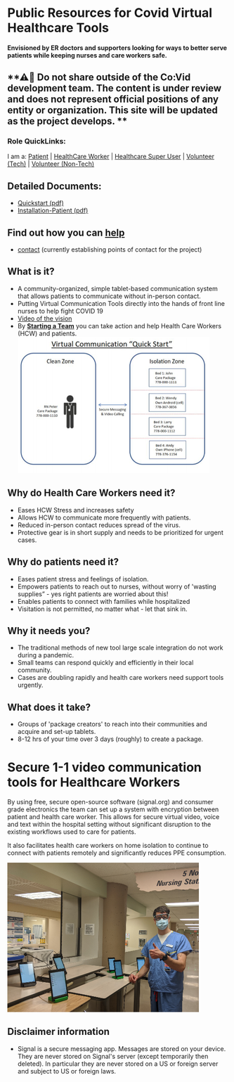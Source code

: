 # Public Resources for Covid Virtual Healthcare Tools

#### Envisioned by ER doctors and supporters looking for ways to better serve patients while keeping nurses and care workers safe.

## **⚠🛑 Do not share outside of the Co:Vid development team. The content is under review and does not represent official positions of any entity or organization. This site will be updated as the project develops. **

### Role QuickLinks: 
I am a:
[Patient](role_patient.md) | [HealthCare Worker](role_hcw.md) | [Healthcare Super User](role_hcw_admin.md) | [Volunteer (Tech)](role_tech.md) | [Volunteer (Non-Tech)](role_community.md) 

## Detailed Documents:
 - [Quickstart (pdf)](documents\CoVid_quickstart.pdf)
 - [Installation-Patient (pdf)](documents\CoVid_Signal_installation_patient.pdf)

## Find out how you can [help](how_to_help.md)
* [contact]() (currently establishing points of contact for the project)

## What is it?
* A community-organized, simple tablet-based communication system that allows patients to communicate without in-person contact.
* Putting Virtual Communication Tools directly into the hands of front line nurses to help fight COVID 19
* [Video of the vision](https://www.youtube.com/watch?v=gajnUINAbZY)
* By [**Starting a Team**](help_steps.md) you can take action and help Health Care Workers (HCW) and patients.
![Quickstart](.\assets\quickstart.png)

## Why do Health Care Workers need it?
* Eases HCW Stress and increases safety
* Allows HCW to communicate more frequently with patients.
* Reduced in-person contact reduces spread of the virus.
* Protective gear is in short supply and needs to be prioritized for urgent cases.

## Why do patients need it?
* Eases patient stress and feelings of isolation.
* Empowers patients to reach out to nurses, without worry of  'wasting supplies” - yes right patients are worried about this!
* Enables patients to connect with families while hospitalized
* Visitation is not permitted, no matter what - let that sink in.

## Why it needs you?
* The traditional methods of new tool large scale integration do not work during a pandemic.
* Small teams can respond quickly and efficiently in their local community.
* Cases are doubling rapidly and health care workers need support tools urgently.

## What does it take?
* Groups of 'package creators' to reach into their communities and acquire and set-up tablets.
* 8-12 hrs of your time over 3 days (roughly) to create a package.

# Secure 1-1 video communication tools for Healthcare Workers

By using free, secure open-source software (signal.org) and consumer grade electronics the team can set up a system with encryption between patient and health care worker. This allows for secure virtual video, voice and text within the hospital setting without significant disruption to the existing workflows used to care for patients. 

It also facilitates health care workers on home isolation to continue to connect with patients remotely and significantly reduces PPE consumption.

![Thumbs up](.\assets\thumbs_up_hallway_512.png)

## Disclaimer information
- Signal is a secure messaging app.  Messages are stored on your device.  They are never stored on Signal's server (except temporarily then deleted).  In particular they are never stored on a US or foreign server and subject to US or foreign laws.